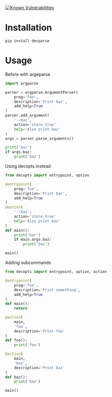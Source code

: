[![Known Vulnerabilities](https://snyk.io/test/github/eeems/decopts/badge.svg)](https://snyk.io/test/github/eeems/decopts)
# Installation
```
pip install decparse
```

# Usage

Before with argeparse
```python
import argparse

parser = argparse.ArgumentParser(
    prog='foo',
    description='Print bar',
    add_help=True
)
parser.add_argument(
    '--baz',
    action='store_true'
    help='Also print baz'
)
args = parser.parse_arguments()

print('bar')
if args.baz:
    print('baz')
```
Using decopts instead
```python
from decopts import entrypoint, option

@entrypoint(
    prog='foo',
    description='Print bar',
    add_help=True
)
@option(
    '--baz',
    action='store_true'
    help='Also print baz'
)
def main():
    print('bar')
    if main.args.baz:
        print('baz')

main()
```
Adding subcommands
```python
from decopts import entrypoint, option, action

@entrypoint(
    prog='foo',
    description='Print something',
    add_help=True
)
def main():
    return

@action(
    main,
    'foo',
    description='Print foo'
)
def foo():
    print('foo')

@action(
    main,
    'baz',
    description='Print baz'
)
def baz():
    print('baz')

main()

```
